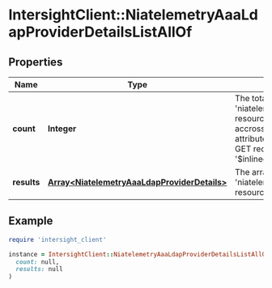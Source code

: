 # IntersightClient::NiatelemetryAaaLdapProviderDetailsListAllOf

## Properties

| Name | Type | Description | Notes |
| ---- | ---- | ----------- | ----- |
| **count** | **Integer** | The total number of &#39;niatelemetry.AaaLdapProviderDetails&#39; resources matching the request, accross all pages. The &#39;Count&#39; attribute is included when the HTTP GET request includes the &#39;$inlinecount&#39; parameter. | [optional] |
| **results** | [**Array&lt;NiatelemetryAaaLdapProviderDetails&gt;**](NiatelemetryAaaLdapProviderDetails.md) | The array of &#39;niatelemetry.AaaLdapProviderDetails&#39; resources matching the request. | [optional] |

## Example

```ruby
require 'intersight_client'

instance = IntersightClient::NiatelemetryAaaLdapProviderDetailsListAllOf.new(
  count: null,
  results: null
)
```

